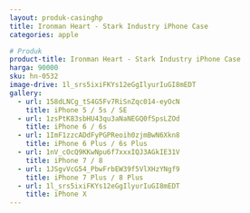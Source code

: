 ```yaml
---
layout: produk-casinghp
title: Ironman Heart - Stark Industry iPhone Case
categories: apple

# Produk
product-title: Ironman Heart - Stark Industry iPhone Case
harga: 90000
sku: hn-0532
image-drive: 1l_srs5ixiFKYs12eGgIlyurIuGI8mEDT
gallery:
  - url: 158dLNCg_tS4G5Fv7RiSnZqc014-eyOcN
    title: iPhone 5 / 5s / SE
  - url: 1zsPtK83sbHU43qu3aNaNEGQ0fSpsLZOd
    title: iPhone 6 / 6s
  - url: 1ImF1zzcADdFyPGPReoih0zjmBwN6Xkn8
    title: iPhone 6 Plus / 6s Plus
  - url: 1nV_cOcQ9KKwNpu6f7xxxIQJ3AGkIE31V
    title: iPhone 7 / 8
  - url: 1JSgvVcG54_PbwFrbEW39f5VlXHzYNgf9
    title: iPhone 7 Plus / 8 Plus
  - url: 1l_srs5ixiFKYs12eGgIlyurIuGI8mEDT
    title: iPhone X
---
```

